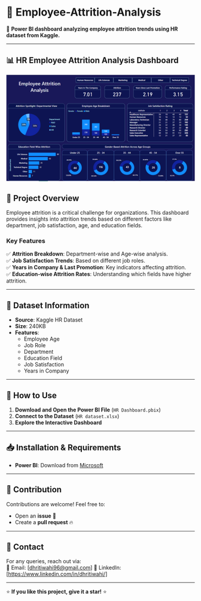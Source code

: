 # 🏢 Employee-Attrition-Analysis

🚀 **Power BI dashboard analyzing employee attrition trends using HR dataset from Kaggle.**  

---

## 📊 HR Employee Attrition Analysis Dashboard
![Dashboard Screenshot](Dashboard_screenshot.png)

## 📌 Project Overview
Employee attrition is a critical challenge for organizations. This dashboard provides insights into attrition trends based on different factors like department, job satisfaction, age, and education fields.

### **Key Features**
✅ **Attrition Breakdown**: Department-wise and Age-wise analysis.  
✅ **Job Satisfaction Trends**: Based on different job roles.  
✅ **Years in Company & Last Promotion**: Key indicators affecting attrition.  
✅ **Education-wise Attrition Rates**: Understanding which fields have higher attrition.  

---

## 📂 Dataset Information
- **Source**: Kaggle HR Dataset
- **Size**: 240KB
- **Features**:
  - Employee Age
  - Job Role
  - Department
  - Education Field
  - Job Satisfaction
  - Years in Company

---

## 🎯 How to Use
1. **Download and Open the Power BI File** (`HR Dashboard.pbix`)
2. **Connect to the Dataset** (`HR dataset.xlsx`)
3. **Explore the Interactive Dashboard**

---

## 📥 Installation & Requirements
- **Power BI**: Download from [Microsoft](https://powerbi.microsoft.com/)

---

## 👥 Contribution
Contributions are welcome! Feel free to:
- Open an **issue** 📌
- Create a **pull request** 🔥

---

## 📧 Contact
For any queries, reach out via:  
📩 Email: [dhritiwahi96@gmail.com]
🔗 LinkedIn: [https://www.linkedin.com/in/dhritiwahi/] 

---

⭐ **If you like this project, give it a star!** ⭐
